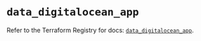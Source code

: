 # `data_digitalocean_app`

Refer to the Terraform Registry for docs: [`data_digitalocean_app`](https://registry.terraform.io/providers/digitalocean/digitalocean/2.38.0/docs/data-sources/app).
